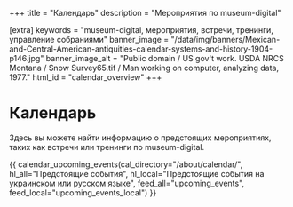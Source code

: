 +++
title = "Календарь"
description = "Мероприятия по museum-digital"

[extra]
keywords = "museum-digital, мероприятия, встречи, тренинги, управление собраниями"
banner_image = "/data/img/banners/Mexican-and-Central-American-antiquities-calendar-systems-and-history-1904-p146.jpg"
banner_image_alt = "Public domain / US gov't work. USDA NRCS Montana / Snow Survey65.tif / Man working on computer, analyzing data, 1977."
html_id = "calendar_overview"
+++

# Календарь

Здесь вы можете найти информацию о предстоящих мероприятиях, таких как встречи или тренинги по museum-digital.

{{ calendar_upcoming_events(cal_directory="/about/calendar/", hl_all="Предстоящие события", hl_local="Предстоящие события на украинском или русском языке", feed_all="upcoming_events", feed_local="upcoming_events_local") }}
